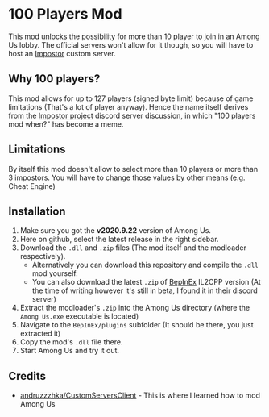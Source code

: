 # 100 Players Mod
This mod unlocks the possibility for more than 10 player to join in an Among Us lobby.
The official servers won't allow for it though, so you will have to host an [Impostor](https://github.com/AeonLucid/Impostor) custom server.

## Why 100 players?
This mod allows for up to 127 players (signed byte limit) because of game limitations (That's a lot of player anyway).
Hence the name itself derives from the [Impostor project](https://github.com/AeonLucid/Impostor) discord server 
discussion, in which "100 players mod when?" has become a meme.

## Limitations
By itself this mod doesn't allow to select more than 10 players or more than 3 impostors.
You will have to change those values by other means (e.g. Cheat Engine)

## Installation
1. Make sure you got the **v2020.9.22** version of Among Us.
2. Here on github, select the latest release in the right sidebar.
3. Download the `.dll` and `.zip` files (The mod itself and the modloader respectively).
	- Alternatively you can download this repository and compile the `.dll` mod yourself.
	- You can also download the latest `.zip` of [BepInEx](https://github.com/BepInEx/BepInEx) IL2CPP version (At the time of writing however it's still in beta, I found it in their discord server)
4. Extract the modloader's `.zip` into the Among Us directory (where the `Among Us.exe` executable is located)
5. Navigate to the `BepInEx/plugins` subfolder (It should be there, you just extracted it)
6. Copy the mod's `.dll` file there.
7. Start Among Us and try it out.

## Credits
- [andruzzzhka/CustomServersClient](https://github.com/andruzzzhka/CustomServersClient) - This is where I learned how to mod Among Us
